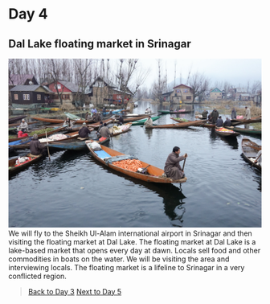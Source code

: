 # Day 4
## Dal Lake floating market in Srinagar
![day4](../day4.png)
We will fly to the Sheikh Ul-Alam international airport in Srinagar and then visiting the floating market at Dal Lake. The floating market at Dal Lake is a lake-based market that opens every day at dawn. Locals sell food and other commodities in boats on the water. We will be visiting the area and interviewing locals. The floating market is a lifeline to Srinagar in a very conflicted region.


> [Back to Day 3](day3) [Next to Day 5](day5)
